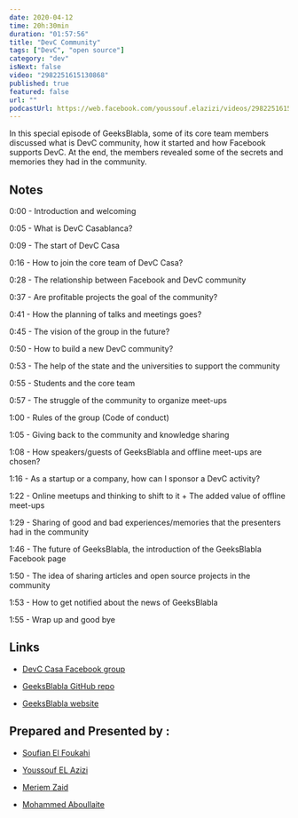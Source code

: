 ```yaml
---
date: 2020-04-12
time: 20h:30min
duration: "01:57:56"
title: "DevC Community"
tags: ["DevC", "open source"]
category: "dev"
isNext: false
video: "2982251615130868"
published: true
featured: false
url: ""
podcastUrl: https://web.facebook.com/youssouf.elazizi/videos/2982251615130868
---
```


In this special episode of GeeksBlabla, some of its core team members discussed what is DevC community, how it started and how Facebook supports DevC. At the end, the members revealed some of the secrets and memories they had in the community.

## Notes

0:00 - Introduction and welcoming

0:05 - What is DevC Casablanca?

0:09 - The start of DevC Casa

0:16 - How to join the core team of DevC Casa?

0:28 - The relationship between Facebook and DevC community

0:37 - Are profitable projects the goal of the community?

0:41 - How the planning of talks and meetings goes?

0:45 - The vision of the group in the future?

0:50 - How to build a new DevC community?

0:53 - The help of the state and the universities to support the community

0:55 - Students and the core team

0:57 - The struggle of the community to organize meet-ups

1:00 - Rules of the group (Code of conduct)

1:05 - Giving back to the community and knowledge sharing

1:08 - How speakers/guests of GeeksBlabla and offline meet-ups are chosen?

1:16 - As a startup or a company, how can I sponsor a DevC activity?

1:22 - Online meetups and thinking to shift to it + The added value of offline meet-ups

1:29 - Sharing of good and bad experiences/memories that the presenters had in the community

1:46 - The future of GeeksBlabla, the introduction of the GeeksBlabla Facebook page

1:50 - The idea of sharing articles and open source projects in the community

1:53 - How to get notified about the news of GeeksBlabla

1:55 - Wrap up and good bye

## Links

- [DevC Casa Facebook group](https://web.facebook.com/groups/DevC.Casablanca)

- [GeeksBlabla GitHub repo](https://github.com/DevC-Casa/geeksblabla.com)

- [GeeksBlabla website](https://geeksblabla.com/)

## Prepared and Presented by :

- [Soufian El Foukahi](https://twitter.com/soufianelf/)

- [Youssouf EL Azizi](https://elazizi.com/)

- [Meriem Zaid](https://www.facebook.com/MeriemZaid/)

- [Mohammed Aboullaite](https://twitter.com/laytoun)
